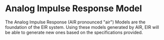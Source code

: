# Analog Impulse Response Model

The Analog Impulse Response \(AIR pronounced "air"\) Models are the foundation of the EIR system. Using these models generated by AIR, EIR will be able to generate new ones based on the specifications provided.

